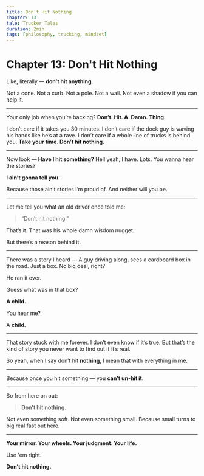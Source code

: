 ```yaml
---
title: Don't Hit Nothing
chapter: 13
tale: Trucker Tales
duration: 2min
tags: [philosophy, trucking, mindset]
---
```


# Chapter 13: Don't Hit Nothing

Like, literally — **don’t hit anything**.

Not a cone.
Not a curb.
Not a pole.
Not a wall.
Not even a shadow if you can help it.

---

Your only job when you’re backing?
**Don’t. Hit. A. Damn. Thing.**

I don’t care if it takes you 30 minutes.
I don’t care if the dock guy is waving his hands like he’s at a rave.
I don’t care if a whole line of trucks is behind you.
**Take your time. Don’t hit nothing.**

---

Now look —
**Have I hit something?**
Hell yeah, I have.
Lots.
You wanna hear the stories?

**I ain’t gonna tell you.**

Because those ain’t stories I’m proud of.
And neither will you be.

---

Let me tell you what an old driver once told me:

> “Don’t hit nothing.”

That’s it.
That was his whole damn wisdom nugget.

But there’s a reason behind it.

---

There was a story I heard —
A guy driving along, sees a cardboard box in the road.
Just a box.
No big deal, right?

He ran it over.

Guess what was in that box?

**A child.**

You hear me?

A **child.**

---

That story stuck with me forever.
I don’t even know if it’s true.
But that’s the kind of story you never want to find out if it’s real.

So yeah, when I say don’t hit **nothing**, I mean that with everything in me.

---

Because once you hit something —
you **can’t un-hit it**.

---

So from here on out:
> **Don’t hit nothing.**

Not even something soft.
Not even something small.
Because small turns to big real fast out here.

---

**Your mirror. Your wheels. Your judgment. Your life.**

Use 'em right.

**Don’t hit nothing.**
